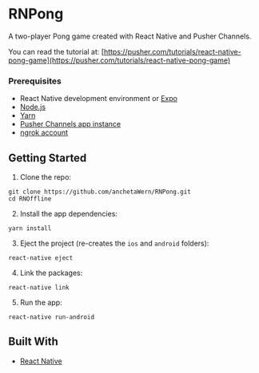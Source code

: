 # RNPong
A two-player Pong game created with React Native and Pusher Channels.

You can read the tutorial at: [https://pusher.com/tutorials/react-native-pong-game](https://pusher.com/tutorials/react-native-pong-game)

### Prerequisites

- React Native development environment or [Expo](https://expo.io/)
- [Node.js](https://nodejs.org/en/)
- [Yarn](https://yarnpkg.com/en/)
- [Pusher Channels app instance](https://pusher.com/channels)
- [ngrok account](https://ngrok.com/)

## Getting Started

1. Clone the repo:

```
git clone https://github.com/anchetaWern/RNPong.git
cd RNOffline
```

2. Install the app dependencies:

```
yarn install
```

3. Eject the project (re-creates the `ios` and `android` folders):

```
react-native eject
```

4. Link the packages:

```
react-native link
```

5. Run the app:

```
react-native run-android
```


## Built With

* [React Native](http://facebook.github.io/react-native/)
